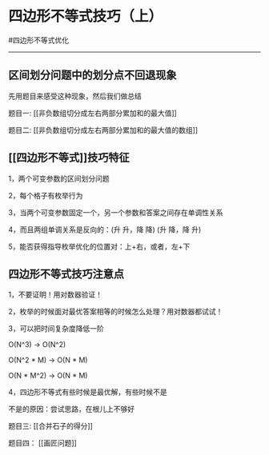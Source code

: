 # 四边形不等式技巧（上）

#四边形不等式优化 

---

## 区间划分问题中的划分点不回退现象
先用题目来感受这种现象，然后我们做总结

题目一: [[非负数组切分成左右两部分累加和的最大值]]


题目二: [[非负数组切分成左右两部分累加和的最大值的数组]]


## [[四边形不等式]]技巧特征

1，两个可变参数的区间划分问题

2，每个格子有枚举行为

3，当两个可变参数固定一个，另一个参数和答案之间存在单调性关系

4，而且两组单调关系是反向的：(升 升，降 降) (升 降，降 升)

5，能否获得指导枚举优化的位置对：上+右，或者，左+下

## 四边形不等式技巧注意点
   

1，不要证明！用对数器验证！

2，枚举的时候面对最优答案相等的时候怎么处理？用对数器都试试！

3，可以把时间复杂度降低一阶

O(N^3) \-> O(N^2)

O(N^2 \* M) \-> O(N \* M)

O(N \* M^2) \-> O(N \* M)

4，四边形不等式有些时候是最优解，有些时候不是

不是的原因：尝试思路，在根儿上不够好


题目三: [[合并石子的得分]]

题目四： [[画匠问题]]